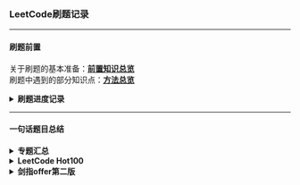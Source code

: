 ### LeetCode刷题记录 
--------------------------------
#### 刷题前置
关于刷题的基本准备：[**前置知识总览**](前置知识/笔记总览.md)<br>刷题中遇到的部分知识点：[**方法总览**](方法笔记/方法总览.md)

<details><summary><b>刷题进度记录</b></summary>

> 2023.11.06：开始刷题
> 2023.12.12：进度100题
</details>

--------------------------------
#### 一句话题目总结
<details><summary><b>专题汇总</b></summary>

#####  DP-股票问题
* 关于DP的空间简化可以参照[LC回答](https://leetcode.cn/problems/best-time-to-buy-and-sell-stock-iv/solutions/740596/5xing-dai-ma-gao-ding-suo-you-gu-piao-ma-j6zo/)，实际相当于只维护了DP表的最后一天

##### DP-背包问题
* 具体分类可以参照[LC解答](https://leetcode.cn/problems/word-break/solutions/1492673/bei-bao-by-wo-zhao-wo-de-bao-zhen-aog8/)
  > **关于为什么01背包的内循环要倒序而完全背包问题不需要**
  在同一循环内，更新列表后面的元素需要使用前面的元素；如果正序，前面的元素优先改变，则导致所有元素都是根据本次循环的信息进行改变；而01背包问题由于各个物品只能使用一次，更新元素时需要使用上一次循环的内容进行更新，因此必须先更新后面的。如果先更新前面的就会导致后面的元素使用前面的元素时，前面的元素已经按照本次循环的规则进行了更新从而丢失上一次循环的信息
</details>

<details><summary><b>LeetCode Hot100</b></summary>

> 加粗的题回头拿出来重新做一下
* **杂项与待做**
* 31.先把数据如何变换思考清楚以后再进行流程设计
* 48.矩阵的旋转就是找像素和目标点的关系，可以直接变或者组合翻转
* 56.对数据处理时按一定恰当顺序排序可以减少要处理的条件，极大简化过程
* 128.判断数列是否连续的通用思路是看前数字与后数字判断序列头与尾
* 136.位运算的交换律，以及0和一个数做异或，那个数结果不变
* **146.哈希链表这种组合数据结构的优点与应用场景**
* 155.对列表排序不一定要在最后排，一边加入表一边用辅助表记录也可以
* 238.如果时间复杂度为n，一次遍历又解决不了，可以试试正遍历后反向遍历一次
* 239.滑窗队列题目，主要思路是维护单调递减队列
* 347.python的字典排序也可以起到和优先队列差不多的效果，但稍慢一些
* 448.python自己有个列表转集合，过程中可以去重
* 461.python的二进制本质上是加了头缀的字符串，可以直接用字符串的函数
* 581.尽量不要从待找区间去推待找边界外的项，而是从总体边界向内推得待找边界
------------------
#### 栈
* 20.经典栈问题，不过像这种比对操作就很适合用字典来进行
* 394.需要先进后出后进先出的问题都可以考虑栈，不过要设计压什么数据入栈
* 739.栈也可以不存数据本身而存数据序号，另外数据类型尽量直接写功能而不是一个完整的类再调用，python的函数调用需要花费额外的时间
------------------
#### 哈希表
* 1.把双循环改成单循环+枚举问题(in)，能用字典就用字典
* 49.算法的选择要看数据的性质，不一定理论上最快的真的最快
* 560.算数据的时候可以一边算，一边记录数据的出现情况并进行处理
------------------
#### 链表
* 2.少设标志位，链表逐位解决而不是拆除来处理
* 21.链表逐位操作的典型，两个头对应两个表
* **148.链表直接排序最适合用自底而顶的归并排序，最省空间**
* **160.看到交叉链表找交点就可以想想求差值一起走和“链表的爱情”方法**
* 206.链表反转本质上就是更改节点之间的联系关系
-----------------
#### 双指针
* 3.字典设置头尾位数指示位也可以起到类似于列表的效果，另外注意指示位初值
* **11.需要在一个循环内完成的问题可以考虑同向或异向双指针**
* 15.双指针如果无法做出来，找不到指针应该怎么移动的规律时可以给列表排个序
* 19.双指针同向时可以在题目里找找间隔怎么设计的条件
* **42.前后缀最大值交替前进，和11有类似的思路，回头拿出来一起做**
* 75.本质上就是手搓排序，多种数排序可多个指针分别指向每一段的尾部
* 141.双指针同向时除了等差还有等比
* 142.等比等差指针可以先后使用分步解决问题
* 234.回文链表本质上是找链表中心点；另外同向等比双指针思路也用于141
* 283.批量删除同一值元素的典型方法：错位前补
* **287.列表类比成链表双指针找环真是天才想法**
* 438.数组切片大部分情况下都可以用双指针替代，会快很多
----------------
#### 二分查找
* 33.二分法确定目标元素是什么、根据什么确定在哪一边是最重要的问题
* 34.常规的二分法找到就停，但是如果一直不停可找到连续相同元素的边界
* **287.二分查找法不一定要查找列表里的元素，也可以查找元素的属性来进行过滤**
----------------
#### 二叉树
* 94.二叉树的迭代和递归遍历法
  > **这几个题高强度递归和搜索，后面回来重新写一下**
  > 递归普遍更高效：101 102 104 226 543 617 
  > https://www.bilibili.com/video/BV1UD4y1Y769/
----------------
#### 动态规划
* 5.对字符串找回文问题，特殊方法中心扩散和马拉车，一般方法dp
* 10.二维DP，状态转移方程分析复杂
* 32.状态转移矩阵的情况分析复杂（好像DP都是因为这个难）
* 53.dp问题得到的结果不一定是最后一项，可能还需要按一定原则处理dp列表
* 62.要分析清楚dp在最小问题时的具体情况与初始值，一旦错就全错
* 64.带权重的找路径，可以和62题对比着进行分析，原理是相同的
* 70.这爬楼梯就是个斐波那契数列啊，动态规划包含的范围还挺大
* **72.dp状态转移方程太漂亮了，直接理解性背诵**
* 121.dp的关键就是找之前项和当前项的关系，关系可能与当前项的相关操作有关
* 139.其实也是背包问题的变形，但是最难的是问题的抽象这一思考过程
* 152.思路和53很像，但乘积负负得正的情况需要特殊处理，即同时记录max和min
* 198.动态规划降维与状态压缩的典型参考例题
* 221.非常特殊的状态转移方程思路，可以特殊记一下
* 279.完全平方数除了DP以外，还可以使用四平方和定理数学知识进行问题求解
* 300.递增子序列的标准解法，除DP外还有单调栈+二分的方法
* 309.股票问题的变式，关注状态转移方程即可
* 312.开区间拆分DP，不是简单的与附近的项相关
* 322.背包问题的经典模板，注意dp列表的初始化设置
* 338.python内置bin函数和count函数可以轻松统计二进制的0和1
* 416.01背包问题的标准模板，注意和完全背包问题的对比
* 494.01背包问题的变式，在true/false基础上变为了数量关系
* 647.在回文子串类问题里，DP似乎一直比中心扩散法慢

#### DFS
* 394.比较抽象的DFS，不能简单的递归，要找到DFS的标志位

#### 回溯法
* 17.回溯法的最直观问题和最基本模板
* 22.括号的添加方法是一个一个添加才符合回溯法的思路
* 39.方法本身是标准的回溯法，但是要注意去重的特殊操作的思路
* 46.在迭代的过程中一定不能修改path本身；列表插入元素并返回列表可以[:i]+[n]+[i:]
* 78.和46是相反的过程，这两题的常规思路还是依次确定而不是插入与删除
* 79.标准二维dfs回溯过程，很像图dfs的思路，但要注意记录经过表需要回退

#### 贪心算法
> 判断一个问题能不能使用贪心、如何抽象出贪心目标是最难的地方
* 55.难点在贪心算法的目标构造，本题是每一位能够到达的最远距离
* 406.数对涉及排序时，根据元素(多维要分主次)正反向排序能够简化解题过程
* 621.可以使用优先队列或者找规律的思路
</details>

<details><summary><b>剑指offer第二版</b></summary>

> [题目列表](https://blog.csdn.net/weixin_43840280/article/details/119447204)，LeetCode版权到期以后题目很零散

* **杂项与待做**
* 29.螺旋遍历本质上是走过一行/列就把边界缩小，防止重复获取元素

#### 链表
> 除了35【复杂链表的复制】以外其他全是Hot100原题
* 35.对于链表的复制可以使用哈希表和原地复制后拆分，另外python有deepcopy

#### 动态规划
> 46【翻译字符串】、60【n个骰子的点数统计】.62【圆圈最后数】是新题
* 46.常规一维DP，注意一下状态转移公式即可
* 60.常规二维DP，和上面一个一样要注意状态转移公式在不同条件下可能有不同情况
* 62.本质上数学问题，记一下 **【约瑟夫环问题，f(n,m)=[f(n-1,m)+m]%n】**

#### 位运算
> python二进制数据存储格式特殊，位运算的一些细节非常抽象，理解方法即可
* 位运算的常规题目：n&(n−1)消除1、快速幂、按位分组、异或计数、异或代替加法
  
#### 队列与栈
> 09【双栈实现队列】、31【栈压入弹出序列】、59【最大队列】是新题
* 09.本质上是一个类似汉诺塔的问题，注意不需要每次把挪走的数据挪回去
* 31.分析清楚什么情况时候该弹出即可
* 59.思路与LC155最小栈一模一样；因为要移除队列头，必须用队列保持O(1)

#### 图【二维DFS】
> 13【机器人运动范围】是新题
* 常规的二维DFS，注意一下终止条件即可

#### 字符串
> 20那个有限状态机属于有毛病的题目，暂时不管了
* 05.非常简单，随便看看即可
* 38.set这一数据结构可以用于在DFS剪枝时去重
* 48.滑动窗口和双端队列很多时候作用相同；另外注意遇见重复数据后的处理方法
* 50.经典的哈希表题目；**python的字典实际上是有序类型**
* 58.1.非常简单，分组再合并即可
* 58.2.双指针确定单词的首位；strip函数可以去掉字符串首位空格
* 67.要考虑各种奇奇怪怪的测试用例，细心做好特殊情况处理

#### 数组
* 03.找数组重复数经典问题，可以用哈希表原地重排两个思路解决
* 04.说是分治法，其实就是拆成迭代，确定迭代的方向
* 14.1.剪绳子可以用DP，但是数学解法：尽量多3会快很多
* 14.2.和上一题的区别在于数据很大，别的语言会int溢出，但python不会
</details>
